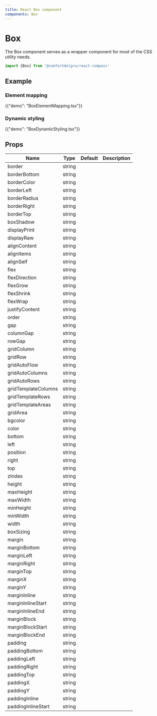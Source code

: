 ```yaml
---
title: React Box component
components: Box
---
```


# Box

<p class="description">The Box component serves as a wrapper component for most of the CSS utility needs.</p>


```jsx
import {Box} from '@comfortdelgro/react-compass'
```

## Example

### Element mapping

{{"demo": "BoxElementMapping.tsx"}}

### Dynamic styling

{{"demo": "BoxDynamicStyling.tsx"}}

## Props

| Name                | Type   | Default | Description |
| ------------------- | ------ | ------- | ----------- |
| border              | string |         |             |
| borderBottom        | string |         |             |
| borderColor         | string |         |             |
| borderLeft          | string |         |             |
| borderRadius        | string |         |             |
| borderRight         | string |         |             |
| borderTop           | string |         |             |
| boxShadow           | string |         |             |
| displayPrint        | string |         |             |
| displayRaw          | string |         |             |
| alignContent        | string |         |             |
| alignItems          | string |         |             |
| alignSelf           | string |         |             |
| flex                | string |         |             |
| flexDirection       | string |         |             |
| flexGrow            | string |         |             |
| flexShrink          | string |         |             |
| flexWrap            | string |         |             |
| justifyContent      | string |         |             |
| order               | string |         |             |
| gap                 | string |         |             |
| columnGap           | string |         |             |
| rowGap              | string |         |             |
| gridColumn          | string |         |             |
| gridRow             | string |         |             |
| gridAutoFlow        | string |         |             |
| gridAutoColumns     | string |         |             |
| gridAutoRows        | string |         |             |
| gridTemplateColumns | string |         |             |
| gridTemplateRows    | string |         |             |
| gridTemplateAreas   | string |         |             |
| gridArea            | string |         |             |
| bgcolor             | string |         |             |
| color               | string |         |             |
| bottom              | string |         |             |
| left                | string |         |             |
| position            | string |         |             |
| right               | string |         |             |
| top                 | string |         |             |
| zIndex              | string |         |             |
| height              | string |         |             |
| maxHeight           | string |         |             |
| maxWidth            | string |         |             |
| minHeight           | string |         |             |
| minWidth            | string |         |             |
| width               | string |         |             |
| boxSizing           | string |         |             |
| margin              | string |         |             |
| marginBottom        | string |         |             |
| marginLeft          | string |         |             |
| marginRight         | string |         |             |
| marginTop           | string |         |             |
| marginX             | string |         |             |
| marginY             | string |         |             |
| marginInline        | string |         |             |
| marginInlineStart   | string |         |             |
| marginInlineEnd     | string |         |             |
| marginBlock         | string |         |             |
| marginBlockStart    | string |         |             |
| marginBlockEnd      | string |         |             |
| padding             | string |         |             |
| paddingBottom       | string |         |             |
| paddingLeft         | string |         |             |
| paddingRight        | string |         |             |
| paddingTop          | string |         |             |
| paddingX            | string |         |             |
| paddingY            | string |         |             |
| paddingInline       | string |         |             |
| paddingInlineStart  | string |         |             |
